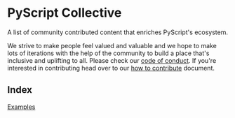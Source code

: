 # PyScript Collective

A list of community contributed content that enriches PyScript's ecosystem.

We strive to make people feel valued and valuable and we hope to make lots of iterations with the help of the community to build a place that's inclusive and uplifting to all. Please check our [code of conduct](https://github.com/pyscript/governance/blob/main/CODE-OF-CONDUCT.md). If you're interested in contributing head over to our [how to contribute](CONTRIBUTING.MD) document.

## Index

[Examples]()
